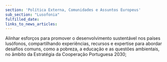 ```yaml
---
section: 'Política Externa, Comunidades e Assuntos Europeus'
sub_section: "Lusofonia"
fulfilled_date:
links_to_news_articles:
---
```


Alinhar esforços para promover o desenvolvimento sustentável nos países lusófonos, compartilhando experiências, recursos e expertise para abordar desafios comuns, como a pobreza, a educação e as questões ambientais, no âmbito da Estratégia da Cooperação Portuguesa 2030;